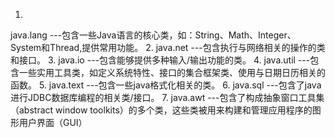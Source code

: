 1.
java.lang ---包含一些Java语言的核心类，如：String、Math、Integer、System和Thread,提供常用功能。
2.
java.net ---包含执行与网络相关的操作的类和接口。
3.
java.io ---包含能够提供多种输入/输出功能的类。
4.
java.util ---包含一些实用工具类，如定义系统特性、接口的集合框架类、使用与日期日历相关的函数。
5.
java.text ---包含一些java格式化相关的类。
6.
java.sql ---包含了java进行JDBC数据库编程的相关类/接口。
7.
java.awt ---包含了构成抽象窗口工具集（abstract window toolkits）的多个类，这些类被用来构建和管理应用程序的图形用户界面（GUI）